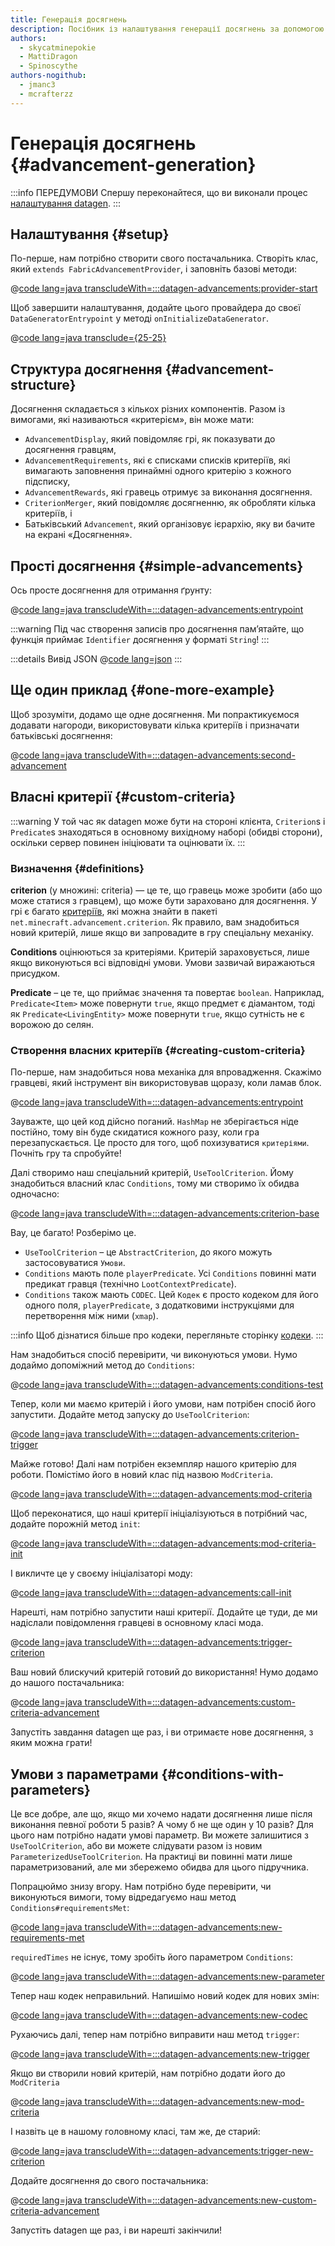 ```yaml
---
title: Генерація досягнень
description: Посібник із налаштування генерації досягнень за допомогою datagen.
authors:
  - skycatminepokie
  - MattiDragon
  - Spinoscythe
authors-nogithub:
  - jmanc3
  - mcrafterzz
---
```


# Генерація досягнень {#advancement-generation}

:::info ПЕРЕДУМОВИ
Спершу переконайтеся, що ви виконали процес [налаштування datagen](./setup).
:::

## Налаштування {#setup}

По-перше, нам потрібно створити свого постачальника. Створіть клас, який `extends FabricAdvancementProvider`, і заповніть базові методи:

@[code lang=java transcludeWith=:::datagen-advancements:provider-start](@/reference/latest/src/client/java/com/example/docs/datagen/FabricDocsReferenceAdvancementProvider.java)

Щоб завершити налаштування, додайте цього провайдера до своєї `DataGeneratorEntrypoint` у методі `onInitializeDataGenerator`.

@[code lang=java transclude={25-25}](@/reference/latest/src/client/java/com/example/docs/datagen/FabricDocsReferenceDataGenerator.java)

## Структура досягнення {#advancement-structure}

Досягнення складається з кількох різних компонентів. Разом із вимогами, які називаються «критерієм», він може мати:

- `AdvancementDisplay`, який повідомляє грі, як показувати до досягнення гравцям,
- `AdvancementRequirements`, які є списками списків критеріїв, які вимагають заповнення принаймні одного критерію з кожного підсписку,
- `AdvancementRewards`, які гравець отримує за виконання досягнення.
- `CriterionMerger`, який повідомляє досягненню, як обробляти кілька критеріїв, і
- Батьківський `Advancement`, який організовує ієрархію, яку ви бачите на екрані «Досягнення».

## Прості досягнення {#simple-advancements}

Ось просте досягнення для отримання ґрунту:

@[code lang=java transcludeWith=:::datagen-advancements:entrypoint](@/reference/latest/src/client/java/com/example/docs/datagen/FabricDocsReferenceAdvancementProvider.java)

:::warning
Під час створення записів про досягнення пам’ятайте, що функція приймає `Identifier` досягнення у форматі `String`!
:::

:::details Вивід JSON
@[code lang=json](@/reference/latest/src/main/generated/data/fabric-docs-reference/advancement/get_dirt.json)
:::

## Ще один приклад {#one-more-example}

Щоб зрозуміти, додамо ще одне досягнення. Ми попрактикуємося додавати нагороди, використовувати кілька критеріїв і призначати батьківські досягнення:

@[code lang=java transcludeWith=:::datagen-advancements:second-advancement](@/reference/latest/src/client/java/com/example/docs/datagen/FabricDocsReferenceAdvancementProvider.java)

## Власні критерії {#custom-criteria}

:::warning
У той час як datagen може бути на стороні клієнта, `Criterion`s і `Predicate`s знаходяться в основному вихідному наборі (обидві сторони), оскільки сервер повинен ініціювати та оцінювати їх.
:::

### Визначення {#definitions}

**criterion** (у множині: criteria) — це те, що гравець може зробити (або що може статися з гравцем), що може бути зараховано для досягнення. У грі є багато [критеріїв](https://minecraft.wiki/w/Advancement_definition#List_of_triggers), які можна знайти в пакеті `net.minecraft.advancement.criterion`. Як правило, вам знадобиться новий критерій, лише якщо ви запровадите в гру спеціальну механіку.

**Conditions** оцінюються за критеріями. Критерій зараховується, лише якщо виконуються всі відповідні умови. Умови зазвичай виражаються присудком.

**Predicate** – це те, що приймає значення та повертає `boolean`. Наприклад, `Predicate<Item>` може повернути `true`, якщо предмет є діамантом, тоді як `Predicate<LivingEntity>` може повернути `true`, якщо сутність не є ворожою до селян.

### Створення власних критеріїв {#creating-custom-criteria}

По-перше, нам знадобиться нова механіка для впровадження. Скажімо гравцеві, який інструмент він використовував щоразу, коли ламав блок.

@[code lang=java transcludeWith=:::datagen-advancements:entrypoint](@/reference/latest/src/main/java/com/example/docs/advancement/FabricDocsReferenceDatagenAdvancement.java)

Зауважте, що цей код дійсно поганий. `HashMap` не зберігається ніде постійно, тому він буде скидатися кожного разу, коли гра перезапускається. Це просто для того, щоб похизуватися `критеріями`. Почніть гру та спробуйте!

Далі створимо наш спеціальний критерій, `UseToolCriterion`. Йому знадобиться власний клас `Conditions`, тому ми створимо їх обидва одночасно:

@[code lang=java transcludeWith=:::datagen-advancements:criterion-base](@/reference/latest/src/main/java/com/example/docs/advancement/UseToolCriterion.java)

Вау, це багато! Розберімо це.

- `UseToolCriterion` – це `AbstractCriterion`, до якого можуть застосовуватися `Умови`.
- `Conditions` мають поле `playerPredicate`. Усі `Conditions` повинні мати предикат гравця (технічно `LootContextPredicate`).
- `Conditions` також мають `CODEC`. Цей `Кодек` є просто кодеком для його одного поля, `playerPredicate`, з додатковими інструкціями для перетворення між ними (`xmap`).

:::info
Щоб дізнатися більше про кодеки, перегляньте сторінку [кодеки](../codecs).
:::

Нам знадобиться спосіб перевірити, чи виконуються умови. Нумо додаймо допоміжний метод до `Conditions`:

@[code lang=java transcludeWith=:::datagen-advancements:conditions-test](@/reference/latest/src/main/java/com/example/docs/advancement/UseToolCriterion.java)

Тепер, коли ми маємо критерій і його умови, нам потрібен спосіб його запустити. Додайте метод запуску до `UseToolCriterion`:

@[code lang=java transcludeWith=:::datagen-advancements:criterion-trigger](@/reference/latest/src/main/java/com/example/docs/advancement/UseToolCriterion.java)

Майже готово! Далі нам потрібен екземпляр нашого критерію для роботи. Помістімо його в новий клас під назвою `ModCriteria`.

@[code lang=java transcludeWith=:::datagen-advancements:mod-criteria](@/reference/latest/src/main/java/com/example/docs/advancement/ModCriteria.java)

Щоб переконатися, що наші критерії ініціалізуються в потрібний час, додайте порожній метод `init`:

@[code lang=java transcludeWith=:::datagen-advancements:mod-criteria-init](@/reference/latest/src/main/java/com/example/docs/advancement/ModCriteria.java)

І викличте це у своєму ініціалізаторі моду:

@[code lang=java transcludeWith=:::datagen-advancements:call-init](@/reference/latest/src/main/java/com/example/docs/advancement/FabricDocsReferenceDatagenAdvancement.java)

Нарешті, нам потрібно запустити наші критерії. Додайте це туди, де ми надіслали повідомлення гравцеві в основному класі мода.

@[code lang=java transcludeWith=:::datagen-advancements:trigger-criterion](@/reference/latest/src/main/java/com/example/docs/advancement/FabricDocsReferenceDatagenAdvancement.java)

Ваш новий блискучий критерій готовий до використання! Нумо додамо до нашого постачальника:

@[code lang=java transcludeWith=:::datagen-advancements:custom-criteria-advancement](@/reference/latest/src/client/java/com/example/docs/datagen/FabricDocsReferenceAdvancementProvider.java)

Запустіть завдання datagen ще раз, і ви отримаєте нове досягнення, з яким можна грати!

## Умови з параметрами {#conditions-with-parameters}

Це все добре, але що, якщо ми хочемо надати досягнення лише після виконання певної роботи 5 разів? А чому б не ще один у 10 разів? Для цього нам потрібно надати умові параметр. Ви можете залишитися з `UseToolCriterion`, або ви можете слідувати разом із новим `ParameterizedUseToolCriterion`. На практиці ви повинні мати лише параметризований, але ми збережемо обидва для цього підручника.

Попрацюймо знизу вгору. Нам потрібно буде перевірити, чи виконуються вимоги, тому відредагуємо наш метод `Conditions#requirementsMet`:

@[code lang=java transcludeWith=:::datagen-advancements:new-requirements-met](@/reference/latest/src/main/java/com/example/docs/advancement/ParameterizedUseToolCriterion.java)

`requiredTimes` не існує, тому зробіть його параметром `Conditions`:

@[code lang=java transcludeWith=:::datagen-advancements:new-parameter](@/reference/latest/src/main/java/com/example/docs/advancement/ParameterizedUseToolCriterion.java)

Тепер наш кодек неправильний. Напишімо новий кодек для нових змін:

@[code lang=java transcludeWith=:::datagen-advancements:new-codec](@/reference/latest/src/main/java/com/example/docs/advancement/ParameterizedUseToolCriterion.java)

Рухаючись далі, тепер нам потрібно виправити наш метод `trigger`:

@[code lang=java transcludeWith=:::datagen-advancements:new-trigger](@/reference/latest/src/main/java/com/example/docs/advancement/ParameterizedUseToolCriterion.java)

Якщо ви створили новий критерій, нам потрібно додати його до `ModCriteria`

@[code lang=java transcludeWith=:::datagen-advancements:new-mod-criteria](@/reference/latest/src/main/java/com/example/docs/advancement/ModCriteria.java)

І назвіть це в нашому головному класі, там же, де старий:

@[code lang=java transcludeWith=:::datagen-advancements:trigger-new-criterion](@/reference/latest/src/main/java/com/example/docs/advancement/FabricDocsReferenceDatagenAdvancement.java)

Додайте досягнення до свого постачальника:

@[code lang=java transcludeWith=:::datagen-advancements:new-custom-criteria-advancement](@/reference/latest/src/client/java/com/example/docs/datagen/FabricDocsReferenceAdvancementProvider.java)

Запустіть datagen ще раз, і ви нарешті закінчили!
